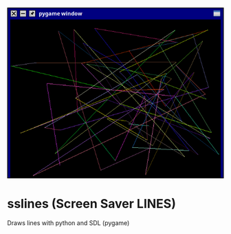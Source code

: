 ![retrosmart-preview](https://raw.githubusercontent.com/manueldl/sslines/master/preview.png "sslines running")

sslines (Screen Saver LINES)
============================


Draws lines with python and SDL (pygame)
